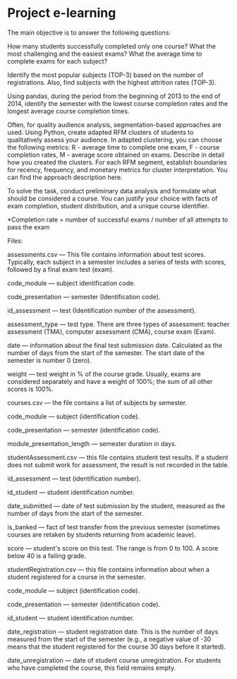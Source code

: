 # Project e-learning
The main objective is to answer the following questions:

How many students successfully completed only one course? 
What the most challenging and the easiest exams?
What the average time to complete exams for each subject? 

Identify the most popular subjects (TOP-3) based on the number of registrations. Also, find subjects with the highest attrition rates (TOP-3). 

Using pandas, during the period from the beginning of 2013 to the end of 2014, identify the semester with the lowest course completion rates and the longest average course completion times. 

Often, for quality audience analysis, segmentation-based approaches are used. Using Python, create adapted RFM clusters of students to qualitatively assess your audience. In adapted clustering, you can choose the following metrics: R - average time to complete one exam, F - course completion rates, M - average score obtained on exams. Describe in detail how you created the clusters. For each RFM segment, establish boundaries for recency, frequency, and monetary metrics for cluster interpretation. You can find the approach description here.

To solve the task, conduct preliminary data analysis and formulate what should be considered a course. You can justify your choice with facts of exam completion, student distribution, and a unique course identifier.

*Completion rate = number of successful exams / number of all attempts to pass the exam

Files:

assessments.csv — This file contains information about test scores. Typically, each subject in a semester includes a series of tests with scores, followed by a final exam test (exam).

code_module — subject identification code.

code_presentation — semester (Identification code).

id_assessment — test (Identification number of the assessment).

assessment_type — test type. There are three types of assessment: teacher assessment (TMA), computer assessment (СМА), course exam (Exam).

date — information about the final test submission date. Calculated as the number of days from the start of the semester. The start date of the semester is number 0 (zero).

weight — test weight in % of the course grade. Usually, exams are considered separately and have a weight of 100%; the sum of all other scores is 100%.


courses.csv — the file contains a list of subjects by semester.

code_module — subject (identification code).

code_presentation — semester (identification code).

module_presentation_length — semester duration in days.


studentAssessment.csv — this file contains student test results. If a student does not submit work for assessment, the result is not recorded in the table.

id_assessment — test (identification number).

id_student — student identification number.

date_submitted — date of test submission by the student, measured as the number of days from the start of the semester.

is_banked — fact of test transfer from the previous semester (sometimes courses are retaken by students returning from academic leave).

score — student's score on this test. The range is from 0 to 100. A score below 40 is a failing grade.

studentRegistration.csv — this file contains information about when a student registered for a course in the semester.

code_module — subject (identification code).

code_presentation — semester (identification code).

id_student — student identification number.

date_registration — student registration date. This is the number of days measured from the start of the semester (e.g., a negative value of -30 means that the student registered for the course 30 days before it started).

date_unregistration — date of student course unregistration. For students who have completed the course, this field remains empty.

